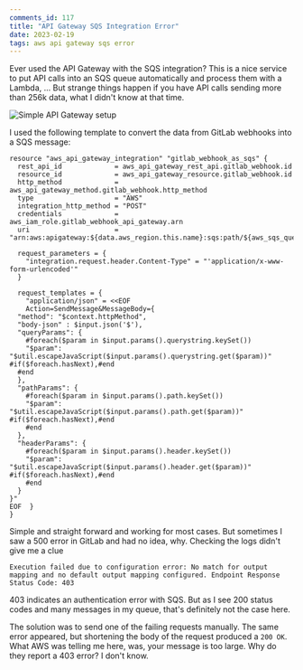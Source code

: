 ```yaml
---
comments_id: 117
title: "API Gateway SQS Integration Error"
date: 2023-02-19
tags: aws api gateway sqs error
---
```

Ever used the API Gateway with the SQS integration? This is a nice service to put API calls into an SQS queue
automatically and process them with a Lambda, ... But strange things happen if you have API calls sending more
than 256k data, what I didn't know at that time.

![Simple API Gateway setup](/assets/posts/20230219-api-gateway-sqs-lambda.png)

I used the following template to convert the data from GitLab webhooks into a SQS message:

```hcl
resource "aws_api_gateway_integration" "gitlab_webhook_as_sqs" {
  rest_api_id             = aws_api_gateway_rest_api.gitlab_webhook.id
  resource_id             = aws_api_gateway_resource.gitlab_webhook.id
  http_method             = aws_api_gateway_method.gitlab_webhook.http_method
  type                    = "AWS"
  integration_http_method = "POST"
  credentials             = aws_iam_role.gitlab_webhook_api_gateway.arn
  uri                     = "arn:aws:apigateway:${data.aws_region.this.name}:sqs:path/${aws_sqs_queue.gitlab_webhook.name}"

  request_parameters = {
    "integration.request.header.Content-Type" = "'application/x-www-form-urlencoded'"
  }

  request_templates = {
    "application/json" = <<EOF
    Action=SendMessage&MessageBody={
  "method": "$context.httpMethod",
  "body-json" : $input.json('$'),
  "queryParams": {
    #foreach($param in $input.params().querystring.keySet())
    "$param": "$util.escapeJavaScript($input.params().querystring.get($param))" #if($foreach.hasNext),#end
  #end
  },
  "pathParams": {
    #foreach($param in $input.params().path.keySet())
    "$param": "$util.escapeJavaScript($input.params().path.get($param))" #if($foreach.hasNext),#end
    #end
  },
  "headerParams": {
    #foreach($param in $input.params().header.keySet())
    "$param": "$util.escapeJavaScript($input.params().header.get($param))" #if($foreach.hasNext),#end
    #end
  }
}"
EOF  }
}
```

Simple and straight forward and working for most cases. But sometimes I saw a 500 error in GitLab and had no idea,
why. Checking the logs didn't give me a clue

```text
Execution failed due to configuration error: No match for output mapping and no default output mapping configured. Endpoint Response Status Code: 403
```

403 indicates an authentication error with SQS. But as I see 200 status codes and many messages in my queue, that's
definitely not the case here.

The solution was to send one of the failing requests manually. The same error appeared, but shortening the body
of the request produced a `200 OK`. What AWS was telling me here, was, your message is too large. Why do they report
a 403 error? I don't know.
